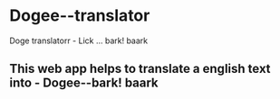 # Dogee--translator
Doge translatorr - Lick ... bark! baark

## This web app helps to translate a english text into - Dogee--bark! baark
